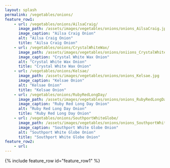 ```yaml
---
layout: splash
permalink: /vegetables/onions/
feature_row1: 
    - url: /vegetables/onions/AilsaCraig/
      image_path: /assets/images/vegetables/onions/onions_AilsaCraig.jpg
      image_caption: "Ailsa Craig Onion"
      alt: "Ailsa Craig Onion"
      title: "Ailsa Craig Onion"
    - url: /vegetables/onions/CrystalWhiteWax/
      image_path: /assets/images/vegetables/onions/oniions_CrystalWhiteWax.jpg
      image_caption: "Crystal White Wax Onion"
      alt: "Crystal White Wax Onion"
      title: "Crystal White Wax Onion"
    - url: /vegetables/onions/Kelsae/
      image_path: /assets/images/vegetables/onions/onions_Kelsae.jpg
      image_caption: "Kelsae Onion"
      alt: "Kelsae Onion"
      title: "Kelsae Onion"
    - url: /vegetables/onions/RubyRedLongDay/
      image_path: /assets/images/vegetables/onions/onions_RubyRedLongDay.jpg
      image_caption: "Ruby Red Long Day Onion"
      alt: "Ruby Red Long Day Onion"
      title: "Ruby Red Long Day Onion"
    - url: /vegetables/onions/SouthportWhiteGlobe/
      image_path: /assets/images/vegetables/onions/onions_SouthportWhiteGlobe.jpg
      image_caption: "Southport White Globe Onion"
      alt: "Southport White Globe Onion"
      title: "Southport White Globe Onion"
feature_row2:
    - url:
---
```


{% include feature_row id="feature_row1" %}